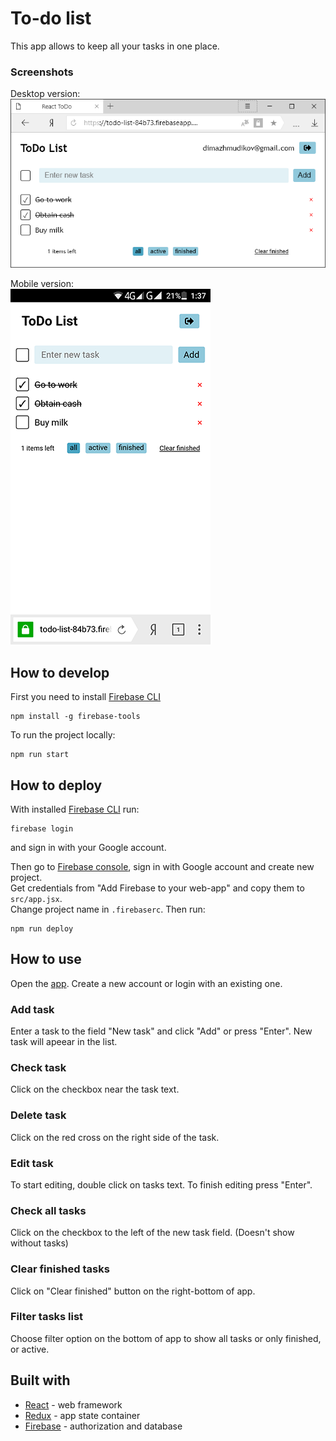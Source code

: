 # To-do list

This app allows to keep all your tasks in one place.

### Screenshots
Desktop version:  
<img src="https://github.com/fortymorgan/reactToDo/blob/master/screenshots/Desktop.png" alt="Desktop" title="Desktop version" />

Mobile version:  
<img src="https://github.com/fortymorgan/reactToDo/blob/master/screenshots/Mobile.png" width=320 alt="Mobile" title="Mobile version" />

## How to develop
First you need to install [Firebase CLI](https://firebase.google.com/docs/cli/)
```
npm install -g firebase-tools
```

To run the project locally:
```
npm run start
```

## How to deploy
With installed [Firebase CLI](https://firebase.google.com/docs/cli/) run:
```
firebase login
```
and sign in with your Google account.

Then go to [Firebase console](https://console.firebase.google.com), sign in with Google account and create new project.  
Get credentials from "Add Firebase to your web-app" and copy them to `src/app.jsx`.  
Change project name in `.firebaserc`. Then run:
```
npm run deploy
```

## How to use
Open the [app](https://todo-list-84b73.firebaseapp.com/). Create a new account or login with an existing one.

### Add task
Enter a task to the field "New task" and click "Add" or press "Enter". New task will apeear in the list.

### Check task
Click on the checkbox near the task text.

### Delete task
Click on the red cross on the right side of the task.

### Edit task
To start editing, double click on tasks text. To finish editing press "Enter".

### Check all tasks
Click on the checkbox to the left of the new task field. (Doesn't show without tasks)

### Clear finished tasks
Click on "Clear finished" button on the right-bottom of app.

### Filter tasks list
Choose filter option on the bottom of app to show all tasks or only finished, or active.

## Built with
- [React](https://github.com/facebook/react) - web framework
- [Redux](https://github.com/reduxjs/redux) - app state container
- [Firebase](https://firebase.google.com) - authorization and database
